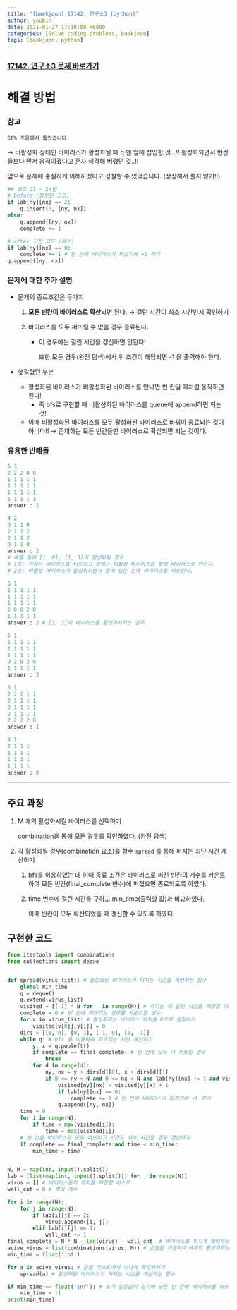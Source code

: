 ```yaml
---
title: "[baekjoon] 17142. 연구소3 (python)"
author: youbin
date: 2021-01-27 17:10:00 +0800
categories: [Solve coding problems, baekjoon]
tags: [baekjoon, python]
---
```


### [17142. 연구소3 문제 바로가기](https://www.acmicpc.net/problem/17142)



# 해결 방법

### 참고

`66% 즈음에서 틀렸습니다.`

→ 비활성화 상태인 바이러스가 활성화될 때 q 맨 앞에 삽입한 것...!! 활성화되면서 빈칸들보다 먼저 움직이겠다고 혼자 생각해 버렸던 것..!! 

앞으로 문제에 충실하게 이해하겠다고 성찰할 수 있었습니다. (상상해서 풀지 않기!!)

```python
## 코드 21 ~ 24번
# before (잘못된 코드)
if lab[ny][nx] == 2:
    q.insert(0, [ny, nx])
else:
    q.append([ny, nx])
    complete += 1

# after 고친 코드 (패스)
if lab[ny][nx] == 0:
    complete += 1 # 빈 칸에 바이러스가 퍼졌기에 +1 하기
q.append([ny, nx])
```



### 문제에 대한 추가 설명

- 문제의 종료조건은 두가지

  1. **모든 빈칸이 바이러스로 확산**되면 된다. → 걸린 시간이 최소 시간인지 확인하기

  2. 바이러스를 모두 퍼뜨릴 수 없을 경우 종료된다. 

     - 이 경우에는 걸린 시간을 갱신하면 안된다!

       또한 모든 경우(완전 탐색)에서 위 조건이 해당되면 -1 을 출력해야 한다.

- 헷갈렸던 부분
  - 활성화된 바이러스가 비활성화된 바이러스를 만나면 빈 칸일 때처럼 동작하면 된다! 
    - 즉 bfs로 구현할 때 비활성화된 바이러스를 queue에 append하면 되는 것! 
  - 이때 비활성화된 바이러스를 모두 활성화된 바이러스로 바꿔야 종료되는 것이 아니다!!  → 존재하는 모든 빈칸들만 바이러스로 확산되면 되는 것이다.



### 유용한 반례들

```python
5 3
2 2 2 0 0
1 1 1 1 1
1 1 1 1 1
1 1 1 1 1
1 1 1 1 1
answer : 2 

4 2
0 1 1 0
2 1 1 2
2 1 1 2
0 1 1 0
answer : 2
# 예를 들어 [1, 0], [1, 3]이 활성화될 경우
# 1초: 위에는 바이러스를 터뜨리고 밑에는 비활성 바이러스를 활성 바이러스로 만든다.
# 2초: 비활성 바이러스가 활성화되면서 밑에 있는 칸에 바이러스를 퍼뜨린다.

5 1
1 1 1 1 1
1 1 1 1 1
1 1 1 1 1
2 0 0 2 0
1 1 1 1 1
answer : 2 # [3, 3]의 바이러스를 활성화시키는 경우

5 1
1 1 1 1 1
1 1 1 1 1
1 1 1 1 1
0 2 0 2 0
1 1 1 1 1
answer : 3

5 1
2 2 2 1 1
2 1 1 1 1
2 1 1 1 1
2 1 1 1 1
2 2 2 2 0
answer : 1

4 1
2 1 1 1
1 1 1 1
1 1 1 1
1 1 1 1
answer : 0 
```

---

## 주요 과정

1. M 개의 활성화시킬 바이러스를 선택하기

   combination을 통해 모든 경우를 확인하였다. (완전 탐색)

2. 각 활성화될 경우(combination 요소)를 함수 `spread` 를 통해 퍼지는 최단 시간 계산하기

   1. bfs를 이용하였는 데 이때 종료 조건은 바이러스로 퍼진 빈칸의 개수를 카운트하여 모든 빈칸(final_complete 변수)에 퍼졌으면 종료되도록 하였다.

   2. time 변수에 걸린 시간을 구하고 min_time(출력할 값)과 비교하였다.

      이때 빈칸이 모두 확산되었을 때 갱신할 수 있도록 하였다.



## 구현한 코드

```python
from itertools import combinations
from collections import deque


def spread(virus_list): # 활성화된 바이러스가 퍼지는 시간을 계산하는 함수
    global min_time
    q = deque()
    q.extend(virus_list)
    visited = [[-1] * N for _ in range(N)] # 퍼지는 데 걸린 시간을 저장할 리스트
    complete = 0 # 빈 칸에 퍼뜨리는 경우를 카운트할 변수
    for v in virus_list: # 활성화되는 바이러스 위치를 0으로 설정하기
        visited[v[0]][v[1]] = 0
    dirs = [[1, 0], [0, 1], [-1, 0], [0, -1]]
    while q: # bfs 를 이용하여 퍼뜨리는 시간 계산하기
        y, x = q.popleft()
        if complete == final_complete: # 빈 칸에 모두 다 퍼뜨린 경우
            break
        for d in range(4):
            ny, nx = y + dirs[d][0], x + dirs[d][1]
            if 0 <= ny < N and 0 <= nx < N and lab[ny][nx] != 1 and visited[ny][nx] == -1:
                visited[ny][nx] = visited[y][x] + 1
                if lab[ny][nx] == 0:
                    complete += 1 # 빈 칸에 바이러스가 퍼졌기에 +1 하기
                q.append([ny, nx])
    time = 0
    for i in range(N):
        if time < max(visited[i]):
            time = max(visited[i])
    # 빈 칸을 바이러스로 모두 퍼뜨리고 시간도 최소 시간일 경우 갱신하기
    if complete == final_complete and time < min_time: 
        min_time = time


N, M = map(int, input().split())
lab = [list(map(int, input().split())) for _ in range(N)]
virus = [] # 바이러스들의 위치를 저장할 리스트
wall_cnt = 0 # 벽의 개수

for i in range(N):
    for j in range(N):
        if lab[i][j] == 2:
            virus.append([i, j])
        elif lab[i][j] == 1:
            wall_cnt += 1
final_complete = N * N - len(virus) - wall_cnt  # 바이러스를 퍼지게 해야하는 빈 칸의 수
acive_virus = list(combinations(virus, M)) # 순열을 이용하여 M개의 활성화되는 바이러스 리스트를 만들기 (완전탐색) 
min_time = float('inf')

for a in acive_virus: # 순열 리스트에서 하나씩 확산시키기
    spread(a) # 활성화된 바이러스가 퍼지는 시간을 계산하는 함수

if min_time == float('inf'): # 초기 설정값이 같기에 모든 빈 칸에 바이러스를 퍼뜨릴 수 없는 경우
    min_time = -1
print(min_time)
```
